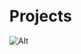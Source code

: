 # Projects
![Alt](https://repobeats.axiom.co/api/embed/6608a8a21741cdaea9ec493b5eb1c0bf075c31af.svg "Repobeats analytics image")
